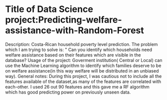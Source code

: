 # Title of Data Science project:Predicting-welfare-assistance-with-Random-Forest
Description: Costa-Rican household poverty level prediction. The problem which I am trying to solve is: " Can you identify which households need welfare assistance based on their features which are visible in the database?
Usage of the project: Goverment institution( Central or Local) can use the Machine Learning algorithm to identify which families deserve to be on welfare assistance(in this way welfare will be distributed in an unbiased way).
General notes: During this project, I was cautious not to include all the features available of the dataset,as many of the features are correlated with each-other. I used 26 out 90 features and this gave me a RF algorithm which has good predicting power on previously unseen data.
